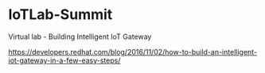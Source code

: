 # IoTLab-Summit
Virtual lab - Building Intelligent IoT Gateway

https://developers.redhat.com/blog/2016/11/02/how-to-build-an-intelligent-iot-gateway-in-a-few-easy-steps/
